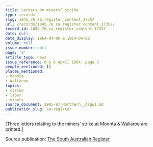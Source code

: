 ```yaml
---
title: Letters on miners’ strike
type: records
slug: 1845_76_sa_register_content_17357
url: /records/1845_76_sa_register_content_17357/
record_id: 1845_76_sa_register_content_17357
date: null
date_display: 1864-04-06 & 1864-04-08
volume: null
issue_number: null
page: '3'
article_type: news
issue_reference: 6 & 8 April 1864, page 3
people_mentioned: []
places_mentioned:
- Moonta
- Wallaroo
topics:
- strike
- labor
- miners
source_document: 1985-87_Northern__Argus.md
publication_slug: sa-register
---
```


[Three letters relating to the miners’ strike at Moonta & Wallaroo are printed.]

Source publication: [The South Australian Register](/publications/sa-register/)

